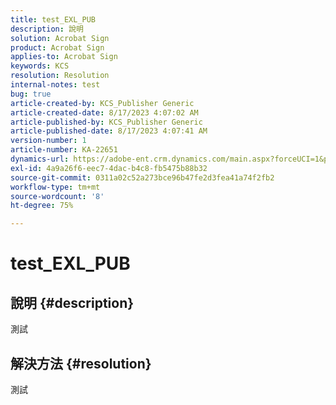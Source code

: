 ```yaml
---
title: test_EXL_PUB
description: 說明
solution: Acrobat Sign
product: Acrobat Sign
applies-to: Acrobat Sign
keywords: KCS
resolution: Resolution
internal-notes: test
bug: true
article-created-by: KCS_Publisher Generic
article-created-date: 8/17/2023 4:07:02 AM
article-published-by: KCS_Publisher Generic
article-published-date: 8/17/2023 4:07:41 AM
version-number: 1
article-number: KA-22651
dynamics-url: https://adobe-ent.crm.dynamics.com/main.aspx?forceUCI=1&pagetype=entityrecord&etn=knowledgearticle&id=aba61483-b33c-ee11-bdf4-6045bd006704
exl-id: 4a9a26f6-eec7-4dac-b4c8-fb5475b88b32
source-git-commit: 0311a02c52a273bce96b47fe2d3fea41a74f2fb2
workflow-type: tm+mt
source-wordcount: '8'
ht-degree: 75%

---
```


# test_EXL_PUB

## 說明 {#description}

測試

## 解決方法 {#resolution}


測試
